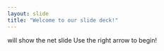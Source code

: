 ```yaml
---
layout: slide
title: "Welcome to our slide deck!"
---
```

will show the net slide
Use the right arrow to begin!

